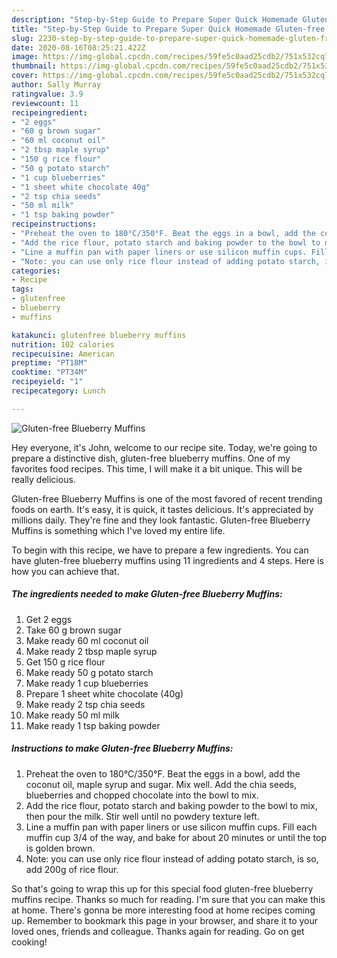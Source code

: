```yaml
---
description: "Step-by-Step Guide to Prepare Super Quick Homemade Gluten-free Blueberry Muffins"
title: "Step-by-Step Guide to Prepare Super Quick Homemade Gluten-free Blueberry Muffins"
slug: 2230-step-by-step-guide-to-prepare-super-quick-homemade-gluten-free-blueberry-muffins
date: 2020-08-16T08:25:21.422Z
image: https://img-global.cpcdn.com/recipes/59fe5c0aad25cdb2/751x532cq70/gluten-free-blueberry-muffins-recipe-main-photo.jpg
thumbnail: https://img-global.cpcdn.com/recipes/59fe5c0aad25cdb2/751x532cq70/gluten-free-blueberry-muffins-recipe-main-photo.jpg
cover: https://img-global.cpcdn.com/recipes/59fe5c0aad25cdb2/751x532cq70/gluten-free-blueberry-muffins-recipe-main-photo.jpg
author: Sally Murray
ratingvalue: 3.9
reviewcount: 11
recipeingredient:
- "2 eggs"
- "60 g brown sugar"
- "60 ml coconut oil"
- "2 tbsp maple syrup"
- "150 g rice flour"
- "50 g potato starch"
- "1 cup blueberries"
- "1 sheet white chocolate 40g"
- "2 tsp chia seeds"
- "50 ml milk"
- "1 tsp baking powder"
recipeinstructions:
- "Preheat the oven to 180°C/350°F. Beat the eggs in a bowl, add the coconut oil, maple syrup and sugar. Mix well. Add the chia seeds, blueberries and chopped chocolate into the bowl to mix."
- "Add the rice flour, potato starch and baking powder to the bowl to mix, then pour the milk. Stir well until no powdery texture left."
- "Line a muffin pan with paper liners or use silicon muffin cups. Fill each muffin cup 3/4 of the way, and bake for about 20 minutes or until the top is golden brown."
- "Note: you can use only rice flour instead of adding potato starch, is so, add 200g of rice flour."
categories:
- Recipe
tags:
- glutenfree
- blueberry
- muffins

katakunci: glutenfree blueberry muffins 
nutrition: 102 calories
recipecuisine: American
preptime: "PT18M"
cooktime: "PT34M"
recipeyield: "1"
recipecategory: Lunch

---
```



![Gluten-free Blueberry Muffins](https://img-global.cpcdn.com/recipes/59fe5c0aad25cdb2/751x532cq70/gluten-free-blueberry-muffins-recipe-main-photo.jpg)

Hey everyone, it's John, welcome to our recipe site. Today, we're going to prepare a distinctive dish, gluten-free blueberry muffins. One of my favorites food recipes. This time, I will make it a bit unique. This will be really delicious.



Gluten-free Blueberry Muffins is one of the most favored of recent trending foods on earth. It's easy, it is quick, it tastes delicious. It's appreciated by millions daily. They're fine and they look fantastic. Gluten-free Blueberry Muffins is something which I've loved my entire life.


To begin with this recipe, we have to prepare a few ingredients. You can have gluten-free blueberry muffins using 11 ingredients and 4 steps. Here is how you can achieve that.

<!--inarticleads1-->

##### The ingredients needed to make Gluten-free Blueberry Muffins:

1. Get 2 eggs
1. Take 60 g brown sugar
1. Make ready 60 ml coconut oil
1. Make ready 2 tbsp maple syrup
1. Get 150 g rice flour
1. Make ready 50 g potato starch
1. Make ready 1 cup blueberries
1. Prepare 1 sheet white chocolate (40g)
1. Make ready 2 tsp chia seeds
1. Make ready 50 ml milk
1. Make ready 1 tsp baking powder




<!--inarticleads2-->

##### Instructions to make Gluten-free Blueberry Muffins:

1. Preheat the oven to 180°C/350°F. Beat the eggs in a bowl, add the coconut oil, maple syrup and sugar. Mix well. Add the chia seeds, blueberries and chopped chocolate into the bowl to mix.
1. Add the rice flour, potato starch and baking powder to the bowl to mix, then pour the milk. Stir well until no powdery texture left.
1. Line a muffin pan with paper liners or use silicon muffin cups. Fill each muffin cup 3/4 of the way, and bake for about 20 minutes or until the top is golden brown.
1. Note: you can use only rice flour instead of adding potato starch, is so, add 200g of rice flour.




So that's going to wrap this up for this special food gluten-free blueberry muffins recipe. Thanks so much for reading. I'm sure that you can make this at home. There's gonna be more interesting food at home recipes coming up. Remember to bookmark this page in your browser, and share it to your loved ones, friends and colleague. Thanks again for reading. Go on get cooking!
